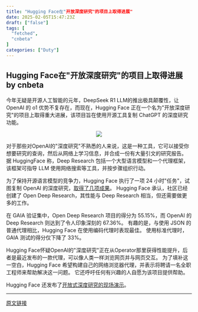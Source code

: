 ```yaml
---
title: "Hugging Face在"开放深度研究"的项目上取得进展"
date: 2025-02-05T15:47:23Z
draft: ["false"]
tags: [
  "fetched",
  "cnbeta"
]
categories: ["Duty"]
---
```

Hugging Face在"开放深度研究"的项目上取得进展 by cnbeta
------
<div style="margin-top:10px" class="content" id="artibody"><p>今年无疑是开源人工智能的元年，DeepSeek R1 LLM的推出极具颠覆性，让 OpenAI 的 o1 优势不复存在，而现在，Hugging Face 正在一个名为"开放深度研究"的项目上取得重大进展，该项目旨在使用开源工具复制 ChatGPT 的深度研究功能。</p><div class="article-global"></div><p style="text-align: center;"><img src="https://static.cnbetacdn.com/article/2025/0205/830646bcd3feb39.jpg"></p><p>对于那些对OpenAI的"深度研究"不熟悉的人来说，这是一种工具，它可以接受你想要研究的查询，然后从网络上学习信息，并合成一份有大量引文的研究报告。 据 HuggingFace 称，Deep Research 包括一个大型语言模型和一个代理框架，该框架可指导 LLM 使用网络搜索等工具，并按步骤组织行动。</p><p>为了保持开源语言模型的竞争力，Hugging Face 执行了一项 24 小时"任务"，试图复制 OpenAI 的深度研究，<a href="https://huggingface.co/blog/open-deep-research#community-reproductions" uid="74" original="true" translated="true">取得了几项成果</a>。 Hugging Face 承认，社区已经创建了 Open Deep Research，其性能与 Deep Research 相当，但还需要做更多的工作。</p><p>在 GAIA 验证集中，Open Deep Research 项目的得分为 55.15%，而 OpenAI 的 Deep Research 则达到了令人印象深刻的 67.36%。 有趣的是，与使用 JSON 的普通代理相比，Hugging Face 在使用编码代理时表现最佳。 使用标准代理时，GAIA 测试的得分仅下降了 33%。</p><p>Hugging Face怀疑OpenAI的"深度研究"正在从Operator那里获得性能提升，后者是最近发布的一款代理，可以像人类一样浏览网页并与网页交互。 为了填补这一空白，Hugging Face 希望构建自己的网络浏览器代理，并表示将聘请一名全职工程师来帮助解决这一问题。 它还呼吁任何有兴趣的人自愿为该项目提供帮助。</p><p>Hugging Face 还发布了<a href="https://m-ric-open-deep-research.hf.space/" uid="79" original="true" translated="true">开放式深度研究的现场演示</a>。</p></div>  
<hr>
<a href="https://m.cnbeta.com.tw/wap/view/1476348.htm",target="_blank" rel="noopener noreferrer">原文链接</a>

